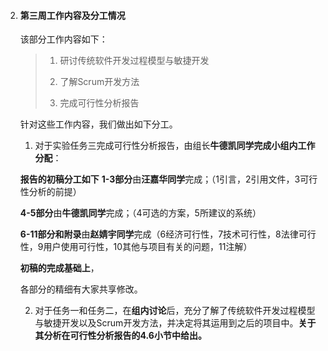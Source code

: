 2. #### 第三周工作内容及分工情况

   该部分工作内容如下：

   > 1. 研讨传统软件开发过程模型与敏捷开发
   > 2. 了解Scrum开发方法
   >
   > 3. 完成可行性分析报告

   针对这些工作内容，我们做出如下分工。

   1. 对于实验任务三完成可行性分析报告，由组长**牛德凯同学完成小组内工作分配**：

   **报告的初稿分工如下**
   **1-3部分**由**汪嘉华同学**完成；（1引言，2引用文件，3可行性分析的前提）

   **4-5部分**由**牛德凯同学**完成；（4可选的方案，5所建议的系统）

   **6-11部分和附录**由**赵婧宇同学**完成（6经济可行性，7技术可行性，8法律可行性，9用户使用可行性，10其他与项目有关的问题，11注解）

   **初稿的完成基础上**，

   各部分的精细有大家共享修改。

   

   2. 对于任务一和任务二，在**组内讨论**后，充分了解了传统软件开发过程模型与敏捷开发以及Scrum开发方法，并决定将其运用到之后的项目中。**关于其分析在可行性分析报告的4.6小节中给出。**